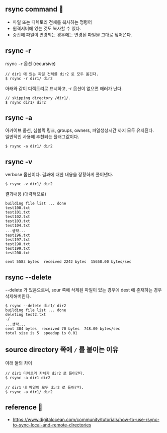 ## rsync command 👀
* 파일 또는 디렉토리 전체를 복사하는 명령어
* 원격서버에 있는 것도 복사할 수 있다.
* 중간에 파일이 변경되는 경우에는 변경된 파일을 그대로 덮어쓴다.

## rsync -r
rsync `-r` 옵션 (recursive)
```shell
// dir1 에 있는 파일 전체를 dir2 로 모두 옮긴다.
$ rsync -r dir1/ dir2
```

아래와 같이 디렉토리로 표시하고, -r 옵션이 없으면 에러가 난다.
```shell
// skipping directory /dir1/.
$ rsync dir1/ dir2
```

## rsync -a
아카이브 옵션, 심볼릭 링크, groups, owners, 파일생성시간 까지 모두 유지된다.   
일반적인 사용에 추천되는 플래그값이다.
```shell
$ rsync -a dir1/ dir2
```

## rsync -v
verbose 옵션이다. 결과에 대한 내용을 장황하게 풀어낸다. 
```shell
$ rsync -v dir1/ dir2
```

결과내용 (대략적으로)
```shell
building file list ... done
test100.txt
test101.txt
test102.txt
test103.txt
test104.txt
...생략...
test196.txt
test197.txt
test198.txt
test199.txt
test200.txt

sent 5583 bytes  received 2242 bytes  15650.00 bytes/sec
```

## rsync --delete
--delete 가 있음으로써, sour 쪽에 삭제된 파일이 있는 경우에 dest 에 존재하는 경우 삭제해버린다.
```shell
$ rsync --delete dir1/ dir2
building file list ... done
deleting test2.txt
./
...생략...
sent 304 bytes  received 70 bytes  748.00 bytes/sec
total size is 5  speedup is 0.01
```

## source directory 쪽에 `/` 를 붙이는 이유
아래 둘의 차이
```shell
// dir1 디렉토리 자체가 dir2 로 들어간다.
$ rsync -a dir1 dir2

// dir1 내 파일이 모두 dir2 로 들어간다.
$ rsync -a dir1/ dir2
```



## <a id="reference"></a> reference 🚀
* https://www.digitalocean.com/community/tutorials/how-to-use-rsync-to-sync-local-and-remote-directories